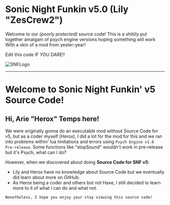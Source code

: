 # Sonic Night Funkin v5.0 (Lily "ZesCrew2")

Welcome to our *(poorly protected)* source code! This is a shitiily put together amalgam of psych engine versions hoping something will work
With a skin of a mod from yester-year!

Edit this code IF YOU DARE!!

![SNFLogo](https://cdn.discordapp.com/attachments/1366820283037651128/1383434072424185926/snf-logo-spin-yay.gif?ex=684ec6e1&is=684d7561&hm=d98d471adbe836070ad559a2951c5288af6a55d74a8106dece1fa19adf0319ec&)

----------------------------------------------------

# Welcome to Sonic Night Funkin' v5 Source Code!

## Hi, Arie "Herox" Temps here!
We were originally gonna do an executable mod without Source Code for v5, but as a coder myself (*Herox*), I did a lot for the mod for this and we ran into problems within' lua limitations and errors using `Psych Engine v1.0 Pre-release`. Some functions like "stopSound" wouldn't work in pre-release but it's Psych, what can I do?

However, when we discovered about doing **Source Code for SNF v5**:
* Lily and Herox have no knowledge about Source Code but we eventually did learn about more on GitHub.
* As Herox being a coder and others but not Haxe, I still decided to learn more to it of what I can do and what not.

`Nonetheless, I hope you enjoy your stay viewing this source code!`
